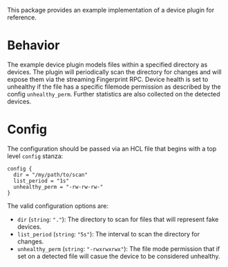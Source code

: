 This package provides an example implementation of a device plugin for
reference.

# Behavior

The example device plugin models files within a specified directory as devices. The plugin will periodically scan the directory for changes and will expose them via the streaming Fingerprint RPC. Device health is set to unhealthy if the file has a specific filemode permission as described by the config `unhealthy_perm`. Further statistics are also collected on the detected devices.

# Config

The configuration should be passed via an HCL file that begins with a top level `config` stanza:

```
config {
  dir = "/my/path/to/scan"
  list_period = "1s"
  unhealthy_perm = "-rw-rw-rw-"
}
```

The valid configuration options are:

* `dir` (`string`: `"."`): The directory to scan for files that will represent fake devices.
* `list_period` (`string`: `"5s"`): The interval to scan the directory for changes.
* `unhealthy_perm` (`string`: `"-rwxrwxrwx"`): The file mode permission that if set on a detected file will casue the device to be considered unhealthy.
